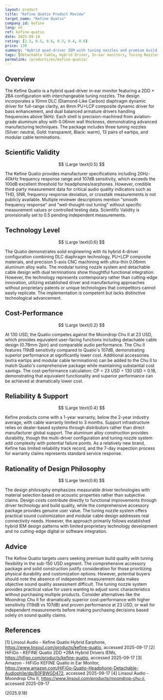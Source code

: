 ```yaml
---
layout: product
title: "Kefine Quatio Product Review"
target_name: "Kefine Quatio"
company_id: kefine
lang: en
ref: kefine-quatio
date: 2025-09-18
rating: [2.3, 0.5, 0.6, 0.2, 0.4, 0.6]
price: 130
summary: "Hybrid quad-driver IEM with tuning nozzles and premium build quality, but lacks third-party measurement data for comprehensive evaluation"
tags: [Detachable Cable, Hybrid Driver, In-ear monitors, Tuning Nozzles]
permalink: /products/en/kefine-quatio/
---
```

## Overview

The Kefine Quatio is a hybrid quad-driver in-ear monitor featuring a 2DD + 2BA configuration with interchangeable tuning nozzles. The design incorporates a 10mm DLC (Diamond-Like Carbon) diaphragm dynamic driver for full-range clarity, an 8mm PU+LCP composite dynamic driver for bass enhancement, and dual balanced armature drivers handling frequencies above 5kHz. Each shell is precision-machined from aviation-grade aluminum alloy with 0.06mm wall thickness, demonstrating advanced manufacturing techniques. The package includes three tuning nozzles (Silver: neutral, Gold: transparent, Black: warm), 13 pairs of eartips, and modular cable terminations.

## Scientific Validity

$$ \Large \text{0.5} $$

The Kefine Quatio provides manufacturer specifications including 20Hz-40kHz frequency response range and 107dB sensitivity, which exceeds the 100dB excellent threshold for headphones/earphones. However, credible third-party measurement data for critical audio quality indicators such as THD, SNR, frequency response deviation, or crosstalk measurements is not publicly available. Multiple reviewer descriptions mention "smooth frequency response" and "well-thought-out tuning" without specific measurement values or controlled testing data. Scientific Validity is provisionally set to 0.5 pending independent measurements.

## Technology Level

$$ \Large \text{0.6} $$

The Quatio demonstrates solid engineering with its hybrid 4-driver configuration combining DLC diaphragm technology, PU+LCP composite materials, and precision 5-axis CNC machining with ultra-thin 0.06mm aluminum alloy walls. The modular tuning nozzle system and detachable cable design with dual terminations show thoughtful functional integration. However, the technology represents contemporary rather than cutting-edge innovation, utilizing established driver and manufacturing approaches without proprietary patents or unique technologies that competitors cannot easily replicate. The implementation is competent but lacks distinctive technological advancement.

## Cost-Performance

$$ \Large \text{0.2} $$

At 130 USD, the Quatio competes against the Moondrop Chu II at 23 USD, which provides equivalent user-facing functions including detachable cable design (0.78mm 2pin) and comparable audio performance. The Chu II features 119dB sensitivity compared to Quatio's 107dB, demonstrating superior performance at significantly lower cost. Additional accessories (extra eartips and modular cable terminations) can be added to the Chu II to match Quatio's comprehensive package while maintaining substantial cost savings. The cost-performance calculation: CP = 23 USD ÷ 130 USD = 0.18, demonstrating that equivalent functionality and superior performance can be achieved at dramatically lower cost.

## Reliability & Support

$$ \Large \text{0.4} $$

Kefine products come with a 1-year warranty, below the 2-year industry average, with cable warranty limited to 3 months. Support infrastructure relies on dealer-based systems through distributors rather than direct manufacturer global support. The aluminum alloy construction provides durability, though the multi-driver configuration and tuning nozzle system add complexity with potential failure points. As a relatively new brand, Kefine has limited reliability track record, and the 7-day inspection process for warranty claims represents standard service response.

## Rationality of Design Philosophy

$$ \Large \text{0.6} $$

The design philosophy emphasizes measurable driver technologies with material selection based on acoustic properties rather than subjective claims. Design costs contribute directly to functional improvements through driver technology and build quality, while the comprehensive accessory package provides genuine user value. The tuning nozzle system offers practical sound customization and modular cable design addresses real connectivity needs. However, the approach primarily follows established hybrid IEM design patterns with limited proprietary technology development and no cutting-edge digital or software integration.

## Advice

The Kefine Quatio targets users seeking premium build quality with tuning flexibility in the sub-150 USD segment. The comprehensive accessory package and solid construction justify consideration for those prioritizing physical durability and customization options. However, potential buyers should note the absence of independent measurement data makes objective sound quality assessment difficult. The tuning nozzle system provides practical value for users wanting to adjust sonic characteristics without purchasing multiple products. Consider alternatives like the Moondrop Chu II for dramatically superior cost-performance with higher sensitivity (119dB vs 107dB) and proven performance at 23 USD, or wait for independent measurements before making purchasing decisions based solely on sound quality claims.

## References

[1] Linsoul Audio - Kefine Quatio Hybrid Earphone, https://www.linsoul.com/products/kefine-quatio, accessed 2025-09-17
[2] HiFiGo - KEFINE Quatio 2DD +2BA Hybrid Drivers IEMs, https://hifigo.com/products/kefine-quatio, accessed 2025-09-17
[3] Amazon - HiFiGo KEFINE Quatio in Ear Monitor, https://www.amazon.com/HiFiGo-Quatio-Headphone-Detachable-Audiophile/dp/B0FBWGD472, accessed 2025-09-17
[4] Linsoul Audio - Moondrop Chu II, https://www.linsoul.com/products/moondrop-chu-ii, accessed 2025-09-17

(2025.9.18)